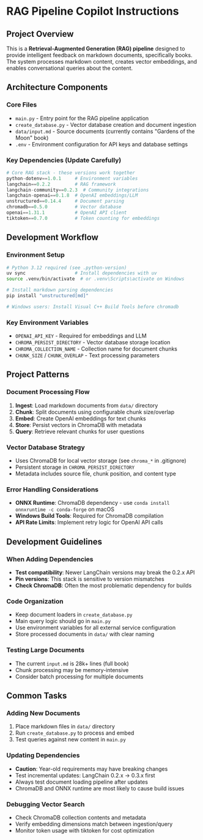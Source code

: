 # RAG Pipeline Copilot Instructions

## Project Overview
This is a **Retrieval-Augmented Generation (RAG) pipeline** designed to provide intelligent feedback on markdown documents, specifically books. The system processes markdown content, creates vector embeddings, and enables conversational queries about the content.

## Architecture Components

### Core Files
- `main.py` - Entry point for the RAG pipeline application
- `create_database.py` - Vector database creation and document ingestion
- `data/input.md` - Source documents (currently contains "Gardens of the Moon" book)
- `.env` - Environment configuration for API keys and database settings

### Key Dependencies (Update Carefully)
```python
# Core RAG stack - these versions work together
python-dotenv==1.0.1     # Environment variables
langchain==0.2.2         # RAG framework
langchain-community==0.2.3  # Community integrations
langchain-openai==0.1.8  # OpenAI embeddings/LLM
unstructured==0.14.4     # Document parsing
chromadb==0.5.0          # Vector database
openai==1.31.1           # OpenAI API client
tiktoken==0.7.0          # Token counting for embeddings
```

## Development Workflow

### Environment Setup
```bash
# Python 3.12 required (see .python-version)
uv sync                  # Install dependencies with uv
source .venv/bin/activate  # or .venv\Scripts\activate on Windows

# Install markdown parsing dependencies
pip install "unstructured[md]"

# Windows users: Install Visual C++ Build Tools before chromadb
```

### Key Environment Variables
- `OPENAI_API_KEY` - Required for embeddings and LLM
- `CHROMA_PERSIST_DIRECTORY` - Vector database storage location
- `CHROMA_COLLECTION_NAME` - Collection name for document chunks
- `CHUNK_SIZE` / `CHUNK_OVERLAP` - Text processing parameters

## Project Patterns

### Document Processing Flow
1. **Ingest**: Load markdown documents from `data/` directory
2. **Chunk**: Split documents using configurable chunk size/overlap
3. **Embed**: Create OpenAI embeddings for text chunks
4. **Store**: Persist vectors in ChromaDB with metadata
5. **Query**: Retrieve relevant chunks for user questions

### Vector Database Strategy
- Uses ChromaDB for local vector storage (see `chroma_*` in .gitignore)
- Persistent storage in `CHROMA_PERSIST_DIRECTORY`
- Metadata includes source file, chunk position, and content type

### Error Handling Considerations
- **ONNX Runtime**: ChromaDB dependency - use `conda install onnxruntime -c conda-forge` on macOS
- **Windows Build Tools**: Required for ChromaDB compilation
- **API Rate Limits**: Implement retry logic for OpenAI API calls

## Development Guidelines

### When Adding Dependencies
- **Test compatibility**: Newer LangChain versions may break the 0.2.x API
- **Pin versions**: This stack is sensitive to version mismatches
- **Check ChromaDB**: Often the most problematic dependency for builds

### Code Organization
- Keep document loaders in `create_database.py`
- Main query logic should go in `main.py`
- Use environment variables for all external service configuration
- Store processed documents in `data/` with clear naming

### Testing Large Documents
- The current `input.md` is 28k+ lines (full book)
- Chunk processing may be memory-intensive
- Consider batch processing for multiple documents

## Common Tasks

### Adding New Documents
1. Place markdown files in `data/` directory
2. Run `create_database.py` to process and embed
3. Test queries against new content in `main.py`

### Updating Dependencies
- **Caution**: Year-old requirements may have breaking changes
- Test incremental updates: LangChain 0.2.x → 0.3.x first
- Always test document loading pipeline after updates
- ChromaDB and ONNX runtime are most likely to cause build issues

### Debugging Vector Search
- Check ChromaDB collection contents and metadata
- Verify embedding dimensions match between ingestion/query
- Monitor token usage with tiktoken for cost optimization
